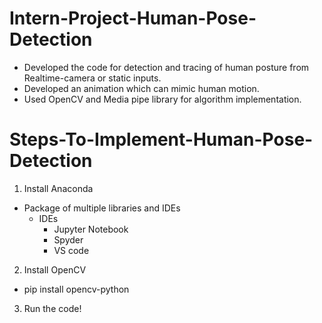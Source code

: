 # Intern-Project-Human-Pose-Detection
- Developed the code for detection and tracing of human posture from Realtime-camera or static inputs. 
- Developed an animation which can mimic human motion.
- Used OpenCV and Media pipe library for algorithm implementation. 


# Steps-To-Implement-Human-Pose-Detection
1) Install Anaconda 
- Package of multiple libraries and IDEs
    - IDEs
        - Jupyter Notebook
        - Spyder
        - VS code

2) Install OpenCV
- pip install opencv-python

3) Run the code!
